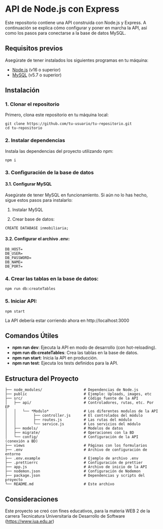 # API de Node.js con Express

Este repositorio contiene una API construida con Node.js y Express. A continuación se explica cómo configurar y poner en marcha la API, así como los pasos para conectarse a la base de datos MySQL.

## Requisitos previos

Asegúrate de tener instalados los siguientes programas en tu máquina:

- [Node.js](https://nodejs.org/) (v16 o superior)
- [MySQL](https://www.mysql.com/) (v5.7 o superior)

## Instalación

### 1. Clonar el repositorio

Primero, clona este repositorio en tu máquina local:

```
git clone https://github.com/tu-usuario/tu-repositorio.git
cd tu-repositorio
```

### 2. Instalar dependencias

Instala las dependencias del proyecto utilizando npm:

```
npm i
```

### 3. Configuración de la base de datos

#### 3.1. Configurar MySQL

Asegúrate de tener MySQL en funcionamiento. Si aún no lo has hecho, sigue estos pasos para instalarlo:

1. Instalar MySQL

2. Crear base de datos:

```
CREATE DATABASE inmobiliaria;
```

#### 3.2. Configurar el archivo .env:

```
DB_HOST=
DB_USER=
DB_PASSWORD=
DB_NAME=
DB_PORT=
```

### 4. Crear las tablas en la base de datos:

```
npm run db:createTables
```

### 5. Iniciar API:

```
npm start
```

La API debería estar corriendo ahora en http://localhost:3000

## Comandos Útiles

- **npm run dev**: Ejecuta la API en modo de desarrollo (con hot-reloading).
- **npm run db:createTables**: Crea las tablas en la base de datos.
- **npm run start**: Inicia la API en producción.
- **npm run test**: Ejecuta los tests definidos para la API.

## Estructura del Proyecto

```
├── node_modules/                   # Dependencias de Node.js
├── public                          # Ejemplo: Uploads, images, etc
├── src/                            # Código fuente de la API
│   ├── api/                        # Controladores, rutas, etc. Por EP
│   │   └── *Modulo*                # Los diferentes modulos de la API
│   │        ├── controller.js      # El controlados del módulo
│   │        ├── routes.js          # Las rutas del módulo
│   │        └── service.js         # Los servicios del módulo
│   ├── models/                     # Modelos de datos
│   ├── migrate/                    # Operaciones con la BD
│   └── config/                     # Configuración de la API (conexión a BD)
├── views                           # Páginas con los formularios
├── .env                            # Archivo de configuración de entorno
├── .env.example                    # Ejemplo de archivo .env
├── .prettierrc                     # Configuración de prettier
├── app.js                          # Archivo de inicio de la API
├── nodemon.json                    # Configuración de Nodemon
├── package.json                    # Dependencias y scripts del proyecto
└── README.md                       # Este archivo
```

## Consideraciones

Este proyecto se creó con fines educativos, para la materia WEB 2 de la carrera Tecnicatura Universitaria de Desarrollo de Software (https://www.iua.edu.ar)
